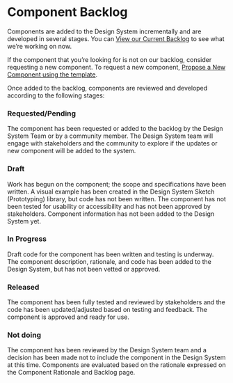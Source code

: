 
# **Component Backlog**

Components are added to the Design System incrementally and are developed in several stages. You can [View our Current Backlog]( https://github.com/bcgov/design-system/projects/1) to see what we’re working on now.

If the component that you’re looking for is not on our backlog, consider requesting a new component. To request a new component, [Propose a New Component using the template](https://github.com/bcgov/design-system/issues/new?template=propose-a-new-component.md).

Once added to the backlog, components are reviewed and developed according to the following stages:

### Requested/Pending

The component has been requested or added to the backlog by the Design System Team or by a community member. The Design System team will engage with stakeholders and the community to explore if the updates or new component will be added to the system.

### Draft

Work has begun on the component; the scope and specifications have been written. A visual example has been created in the Design System Sketch (Prototyping) library, but code has not been written. The component has not been tested for usability or accessibility and has not been approved by stakeholders. Component information has not been added to the Design System yet.




### In Progress

Draft code for the component has been written and testing is underway. The component description, rationale, and code has been added to the Design System, but has not been vetted or approved.

### Released

The component has been fully tested and reviewed by stakeholders and the code has been updated/adjusted based on testing and feedback. The component is approved and ready for use.

### Not doing

The component has been reviewed by the Design System team and a decision has been made not to include the component in the Design System at this time. Components are evaluated based on the rationale expressed on the Component Rationale and Backlog page.